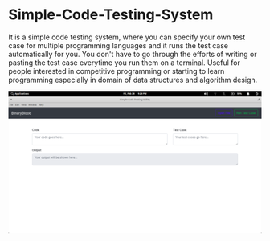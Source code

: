 # Simple-Code-Testing-System
It is a simple code testing system, where you can specify your own test case for multiple programming languages and it runs the test case automatically for you. You don't have to go through the efforts of writing or pasting the test case everytime you run them on a terminal. Useful for people interested in competitive programming or starting to learn programming especially in domain of data structures and algorithm design.

![Screenshot of application](https://github.com/CrypticGuy/Simple-Code-Testing-System/blob/master/Screenshot%20from%202020-02-28%2021-28-33.png)
